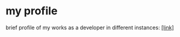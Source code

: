 # my profile
brief profile of my works as a developer in different instances:
[[link]](https://aovnkv.github.io/profile/)
